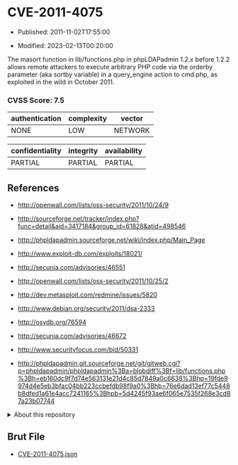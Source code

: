 # CVE-2011-4075

- Published: 2011-11-02T17:55:00

- Modified: 2023-02-13T00:20:00

The masort function in lib/functions.php in phpLDAPadmin 1.2.x before 1.2.2 allows remote attackers to execute arbitrary PHP code via the orderby parameter (aka sortby variable) in a query_engine action to cmd.php, as exploited in the wild in October 2011.

### CVSS Score: **7.5**

| authentication | complexity | vector |
| --- | --- | --- |
| NONE | LOW | NETWORK |

| confidentiality | integrity | availability |
| --- | --- | --- |
| PARTIAL | PARTIAL | PARTIAL |

## References

* http://openwall.com/lists/oss-security/2011/10/24/9

* http://sourceforge.net/tracker/index.php?func=detail&aid=3417184&group_id=61828&atid=498546

* http://phpldapadmin.sourceforge.net/wiki/index.php/Main_Page

* http://www.exploit-db.com/exploits/18021/

* http://secunia.com/advisories/46551

* http://openwall.com/lists/oss-security/2011/10/25/2

* http://dev.metasploit.com/redmine/issues/5820

* http://www.debian.org/security/2011/dsa-2333

* http://osvdb.org/76594

* http://secunia.com/advisories/46672

* http://www.securityfocus.com/bid/50331

* http://phpldapadmin.git.sourceforge.net/git/gitweb.cgi?p=phpldapadmin/phpldapadmin%3Ba=blobdiff%3Bf=lib/functions.php%3Bh=eb160dc9f7d74e563131e21d4c85d7849a0c6638%3Bhp=19fde9974d4e5eb3bfac04bb223ccbefdb98f9a0%3Bhb=76e6dad13ef77c5448b8dfed1a61e4acc7241165%3Bhpb=5d4245f93ae6f065e7535f268e3cd87a23b07744

<details>
<summary>About this repository</summary> 

  This repository is part of the project [Live Hack CVE](https://github.com/Live-Hack-CVE). Main website can be found [www.live-hack.org](https://www.live-hack.org) 
  
  Made by [Sn0wAlice](https://github.com/Sn0wAlice) for the people that care about security and need to have a feed of the latest CVEs. Hope you enjoy it, don't forget to star the repo and follow me on [Twitter](https://twitter.com/Sn0wAlice) and [Github](https://github.com/Sn0wAlice). And that is my [personnal website](https://www.alice-snow.me/)

  - [Home Page](https://github.com/Live-Hack-CVE)
  - [Framework](https://github.com/Live-Hack-CVE/cve-framework)
  - [CVE database](https://github.com/Live-Hack-CVE/full_database)
  - [Changelog](https://github.com/Live-Hack-CVE/Changelog)
</details>

## Brut File

* [CVE-2011-4075.json](https://raw.githubusercontent.com/Live-Hack-CVE/full_database/main/cves/2011/CVE-2011-4075.json)

